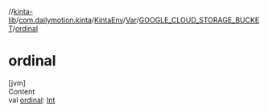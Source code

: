 //[kinta-lib](../../../../../index.md)/[com.dailymotion.kinta](../../../index.md)/[KintaEnv](../../index.md)/[Var](../index.md)/[GOOGLE_CLOUD_STORAGE_BUCKET](index.md)/[ordinal](ordinal.md)



# ordinal  
[jvm]  
Content  
val [ordinal](ordinal.md): [Int](https://kotlinlang.org/api/latest/jvm/stdlib/kotlin/-int/index.html)  



